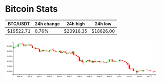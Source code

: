 # Bitcoin Stats

BTC/USDT|24h change|24h high|24h low|
|---|---|---|---|
|$19522.71|0.76%|$20918.35|$18626.00|

<img src="./chart.svg">
